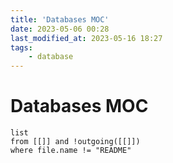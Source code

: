 ```yaml
---
title: 'Databases MOC'
date: 2023-05-06 00:28
last_modified_at: 2023-05-16 18:27
tags:
    - database
---
```


# Databases MOC

```dataview
list
from [[]] and !outgoing([[]])
where file.name != "README"
```
